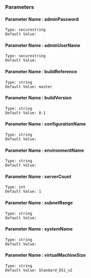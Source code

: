 ### Parameters

#### Parameter Name : adminPassword
    Type: securestring
    Default Value: 
#### Parameter Name : adminUserName
    Type: securestring
    Default Value: 
#### Parameter Name : buildReference
    Type: string
    Default Value: master
#### Parameter Name : buildVersion
    Type: string
    Default Value: 0.1
#### Parameter Name : configurationName
    Type: string
    Default Value: 
#### Parameter Name : environmentName
    Type: string
    Default Value: 
#### Parameter Name : serverCount
    Type: int
    Default Value: 1
#### Parameter Name : subnetRange
    Type: string
    Default Value: 
#### Parameter Name : systemName
    Type: string
    Default Value: 
#### Parameter Name : virtualMachineSize
    Type: string
    Default Value: Standard_DS1_v2
